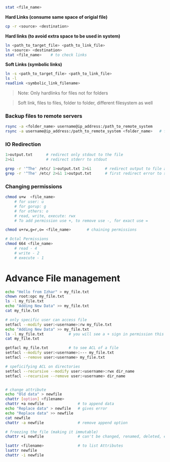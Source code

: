 ```bash
stat <file_name>
```

**Hard Links (consume same space of origial file)**
```bash
cp -r <source> <destination>
 ```

**Hard links (to avoid extra space to be used in system)**
```bash
ln <path_to_target_file> <path_to_link_file>
ln <source> <destination>
stat <file_name>    # to check links
```

**Soft Links (symbolic links)**
```bash
ln -s <path_to_target_file> <path_to_link_file>
ls -l 
readlink <symbolic_link_filename>
```

> Note: Only hardlinks for files not for folders

> Soft link, files to files, folder to folder, different filesystem as well


### Backup files to remote servers
```bash
rsync -a <folder_name> username@ip_address:/path_to_remote_system
rsync -a username@ip_address:/path_to_remote_system <folder_name>   # from remote to local
```

### IO Redirection
```bash
1>output.txt      # redirect only stdout to the file
2>&1              # redirect stderr to stdout

grep -r '^The' /etc/ 1>output.txt 2>&1      # redirect output to file and error to stdout
grep -r '^The' /etc/ 2>&1 1>output.txt      # first redirect error to stdout and output to file
```

### Changing permissions
```bash
chmod u+w  <file_name>
    # for user: u
    # for gorup: g
    # for others: o
    # read, write, execute: rwx
    # To add permission use +, to remove use -, for exact use =

chmod u+rw,g=r,o= <file_name>       # chaining permissions

# Octal Permissions
chmod 664 <file_name>
    # read - 4
    # write - 2
    # execute - 1
```

# Advance File management
```bash
echo "Hello from Izhar" > my_file.txt
chown root:opc my_file.txt
ls -l my_file.txt
echo "Adding New Data" >> my_file.txt
cat my_file.txt

# only specific user can access file
setfacl --modify user:<username>:rw my_file.txt
echo "Adding New Data" >> my_file.txt
ls -l my_file.txt           # you will see a + sign in permission this signifies ACL exist 
cat my_file.txt

getfacl my_file.txt         # to see ACL of a file
setfacl --modify user:<username>:--- my_file.txt
setfacl --remove user:<username> my_file.txt

# speficifying ACL on directories
setfacl --recursive --modify user:<username>:rwx dir_name
setfacl --recursive --remove user:<username> dir_name


# change attribute
echo "Old data" > newfile
chattr [option] <filename>
chattr +a newfile               # to append data
echo "Replace data" > newfile   # gives error
echo "Replace data" >> newfile
cat newfile
chattr -a newfile               # remove append option

# freezing the file (making it immutable)
chattr +i newfile               # can't be changed, renamed, deleted, editted and not even root can modify it

lsattr <filename>               # to list Attributes
lsattr newfile
chattr -i newfile
```
